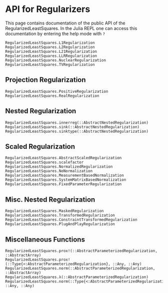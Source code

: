 # API for Regularizers
This page contains documentation of the public API of the RegularizedLeastSquares. In the Julia
REPL one can access this documentation by entering the help mode with `?`

```@docs
RegularizedLeastSquares.L1Regularization
RegularizedLeastSquares.L2Regularization
RegularizedLeastSquares.L21Regularization
RegularizedLeastSquares.LLRRegularization
RegularizedLeastSquares.NuclearRegularization
RegularizedLeastSquares.TVRegularization
```

## Projection Regularization
```@docs
RegularizedLeastSquares.PositiveRegularization
RegularizedLeastSquares.RealRegularization
```

## Nested Regularization
```@docs
RegularizedLeastSquares.innerreg(::AbstractNestedRegularization)
RegularizedLeastSquares.sink(::AbstractNestedRegularization)
RegularizedLeastSquares.sinktype(::AbstractNestedRegularization)
```

## Scaled Regularization
```@docs
RegularizedLeastSquares.AbstractScaledRegularization
RegularizedLeastSquares.scalefactor
RegularizedLeastSquares.NormalizedRegularization
RegularizedLeastSquares.NoNormalization
RegularizedLeastSquares.MeasurementBasedNormalization
RegularizedLeastSquares.SystemMatrixBasedNormalization
RegularizedLeastSquares.FixedParameterRegularization
```

## Misc. Nested Regularization
```@docs
RegularizedLeastSquares.MaskedRegularization
RegularizedLeastSquares.TransformedRegularization
RegularizedLeastSquares.ConstraintTransformedRegularization
RegularizedLeastSquares.PlugAndPlayRegularization
```

## Miscellaneous Functions
```@docs
RegularizedLeastSquares.prox!(::AbstractParameterizedRegularization, ::AbstractArray)
RegularizedLeastSquares.prox!(::Type{<:AbstractParameterizedRegularization}, ::Any, ::Any)
RegularizedLeastSquares.norm(::AbstractParameterizedRegularization, ::AbstractArray)
RegularizedLeastSquares.λ(::AbstractParameterizedRegularization)
RegularizedLeastSquares.norm(::Type{<:AbstractParameterizedRegularization}, ::Any, ::Any)
```
